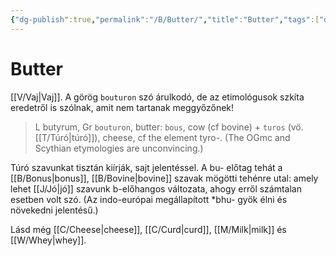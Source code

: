 ```yaml
---
{"dg-publish":true,"permalink":"/B/Butter/","title":"Butter","tags":["dg_uploaded"],"created":"2023-10-13T02:02","updated":"2023-10-25T01:07"}
---
```



# Butter

[[V/Vaj\|Vaj]]. A görög `bouturon` szó árulkodó, de az etimológusok szkíta eredetről is szólnak, amit nem tartanak meggyőzőnek!  
> L butyrum, Gr `bouturon`, butter: `bous`, cow (cf bovine) + `turos` (vö. [[T/Túró\|túró]]), cheese, cf the element tyro-. (The OGmc and Scythian etymologies are unconvincing.)  

Túró szavunkat tisztán kiírják, sajt jelentéssel. A bu- előtag tehát a [[B/Bonus\|bonus]], [[B/Bovine\|bovine]] szavak mögötti tehénre utal: amely lehet [[J/Jó\|jó]] szavunk b-előhangos változata, ahogy erről számtalan esetben volt szó. (Az indo-európai megállapított \*bhu- gyök élni és növekedni jelentésű.)  

  
Lásd még [[C/Cheese\|cheese]], [[C/Curd\|curd]], [[M/Milk\|milk]] és [[W/Whey\|whey]].  